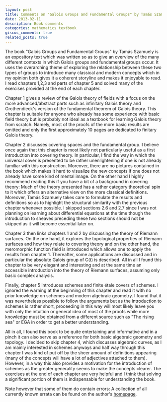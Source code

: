 ```yaml
---
layout: post
title: Comments on "Galois Groups and Fundamental Groups" by Tamás Szamuely -- Jeremy Feusi
date: 2013-02-11
description: Book comments
categories: mathematics textbook
giscus_comments: true
related_posts: true
---
```


The book "Galois Groups and Fundamental Groups" by Tamás Szamuely is an expository text which was written so as to give an overview of the many different contexts in which Galois groups and fundamental groups occur. It uses the overarching theme of exploring the relationship between these two types of groups to introduce many classical and modern concepts which in my opinion both gives it a coherent storyline and makes it enjoyable to read. I read chapters 1,2,3 and parts of
chapter 5 and solved many of the exercises provided at the end of each chapter.

Chapter 1 gives a review of the Galois theory of fields with a focus on the more advanced/abstract parts such as infinitary Galois theory and Grothendieck's version of the fundamental theorem of Galois theory. This chapter is suitable for anyone who already has some experience with basic field theory but is probably not ideal as a textbook for learning Galois theory from scratch. Namely, most of the proofs of the more basic results are omitted and only the first approximately 10 pages are dedicated to finitary Galois theory.

Chapter 2 discusses covering spaces and the fundamental group. I believe once again that this chapter is most likely not particularly useful as a first introduction into covering theory. In particular, I find the way in which the universal cover is presented to be rather unenlightening if one is not already familiar with this construction. Moreover, there are no pictures contained in the book which makes it hard to visualize the new concepts if one does not already have some kind of mental image. On the other hand I highly recommend reading this if you have a bit of a background in covering theory: Much of the theory presented has a rather category theoretical spin to it which offers an alternative view on the more classical definitions. Moreover, Tamás Szamuely takes care to formulate the results and definitions so as to highlight the structural similarity with the previous chapter whenever possible. I skipped sections 2.6 and 2.7 since I was not planning on learning about differential equations at the time though the introduction to sheaves preceding these two sections should not be skipped as it will become essential later on.

Chapter 3 then links chapters 1 and 2 by discussing the theory of Riemann surfaces. On the one hand, it explores the topological properties of Riemann surfaces and how they relate to covering theory and on the other hand, the meromorphic function field is introduced which allows one to apply the results from chapter 1. Thereafter, some applications are discussed and in particular the absolute Galois group of C(t) is described. All in all I found this chapter to be very elegant and interesting and at the same time an accessible introduction into the theory of Riemann surfaces, assuming only basic complex analysis.

Finally, chapter 5 introduces schemes and finite étale covers of schemes. I ignored the warning at the beginning of this chapter and read it with no prior knowledge on schemes and modern algebraic geometry. I found that it was nevertheless possible to follow the arguments but as the introduction to schemes is rather short, proceeding in this way will most likely leave you with only the intuition or general idea of most of the proofs while more knowledge must be obtained from a different source such as "The rising sea" or EGA in order to get a better understanding.

All in all, I found this book to be quite entertaining and informative and in a pinch it can also serve as a reference for both basic algebraic geometry and topology. I decided to skip chapter 4, which discusses algebraic curves, as I am mainly interested in schemes anyways and half way through this chapter I was kind of put off by the sheer amount of definitions appearing (many of the concepts will have a lot of adjectives attached to them). However, in a way this also provides a motivation for the introduction of schemes as the greater generality seems to make the concepts clearer. The exercises at the end of each chapter are very helpful and I think that solving a significant portion of them is indispensable for understanding the book. 

Note however that some of them do contain errors: A collection of all currently known errata can be found on the author's [homepage](https://pagine.dm.unipi.it/tamas/erratafg.pdf).